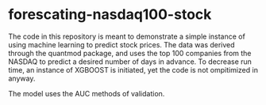 # forescating-nasdaq100-stock

The code in this repository is meant to demonstrate a simple instance of using machine learning to predict stock prices. The data was derived through the quantmod package, and uses the top 100 companies from the NASDAQ to predict a desired number of days in advance. To decrease run time, an instance of XGBOOST is initiated, yet the code is not ompitimized in anyway.

The model uses the AUC methods of validation.

